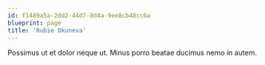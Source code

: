 ```yaml
---
id: f1489a5a-2dd2-44d7-8d4a-9ee8cb48cc6a
blueprint: page
title: 'Rubie Okuneva'
---
```

Possimus ut et dolor neque ut. Minus porro beatae ducimus nemo in autem.